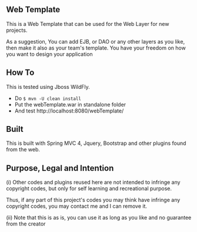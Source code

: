 ## Web Template

This is a Web Template that can be used for the Web Layer for new projects.

As a suggestion, You can add EJB, or DAO or any other layers as you like, then make it also as your team's template. You have your freedom on how you want to design your application  

## How To

This is tested using Jboss WildFly.
- Do `$ mvn -U clean install`
- Put the webTemplate.war in standalone folder 
- And test http://localhost:8080/webTemplate/   

## Built

This is built with Spring MVC 4, Jquery, Bootstrap and other plugins found from the web. 

## Purpose, Legal and Intention

(i) Other codes and plugins reused here are not intended to infringe any copyright codes, but only for self learning and recreational purpose.

Thus, if any part of this project's codes you may think have infringe any copyright codes, you may contact me and I can remove it.

(ii) Note that this is as is, you can use it as long as you like and no guarantee from the creator  